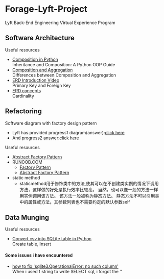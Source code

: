 # Forage-Lyft-Project
Lyft Back-End Engineering Virtual Experience Program
## Software Architecture
Useful resources
- [Composition in Python](https://realpython.com/inheritance-composition-python/)<br/>Inheritance and Composition: A Python OOP Guide
- [Composition and Aggregation](https://en.wikipedia.org/wiki/Class_diagram#Scope)<br/>Differences between Composition and Aggregation
- [ERD Introduction Video](https://www.youtube.com/watch?v=-CuY5ADwn24)<br/>Primary Key and Foreign Key
- [ERD concepts](https://www.visual-paradigm.com/guide/data-modeling/what-is-entity-relationship-diagram/)<br/>Cardinality
## Refactoring
Software diagram with factory design pattern
- Lyft has provided progress1 diagram(answer):[click here](https://github.com/Makiato1999/Forage-Lyft-Project/blob/main/Software%20Architecture/example.pdf)
- And progress2 answer:[click here](https://github.com/vagabond-systems/forage-lyft-task-2-model-answer)

Useful resources
- [Abstract Factory Pattern](https://refactoringguru.cn/design-patterns/abstract-factory)
- RUNOOB.COM
  - [Factory Pattern](https://www.runoob.com/design-pattern/factory-pattern.html)
  - [Abstract Factory Pattern](https://www.runoob.com/design-pattern/abstract-factory-pattern.html)
- static method
  - staticmethod用于修饰类中的方法,使其可以在不创建类实例的情况下调用方法，这样做的好处是执行效率比较高。 当然，也可以像一般的方法一样用实例调用该方法。 该方法一般被称为静态方法。 静态方法不可以引用类中的属性或方法，其参数列表也不需要约定的默认参数self
## Data Munging
Useful resources
- [Convert csv into SQLite table in Python](https://www.alixaprodev.com/2022/03/csv-file-into-sqlite-table-in-python.html)<br/>Create table, Insert
#### Some issues i have encountered
- [how to fix 'sqlite3.OperationalError: no such column'](https://itecnote.com/tecnote/python-sqlite3-operationalerror-no-such-column-but-im-not-asking-for-a-column/)<br/>When i used f string to write SELECT sql, i forgot the ''
